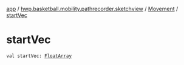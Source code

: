 [app](../../index.md) / [hwp.basketball.mobility.pathrecorder.sketchview](../index.md) / [Movement](index.md) / [startVec](.)

# startVec

`val startVec: `[`FloatArray`](https://kotlinlang.org/api/latest/jvm/stdlib/kotlin/-float-array/index.html)